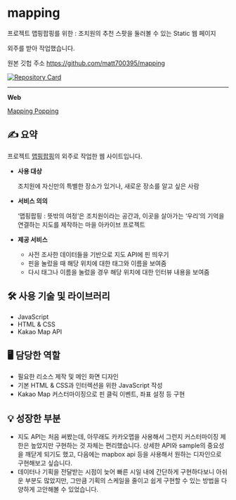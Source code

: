 # mapping
프로젝트 맵핑팝핑를 위한 : 조치원의 추천 스팟을 둘러볼 수 있는 Static 웹 페이지

외주를 받아 작업했습니다.

원본 깃헙 주소 https://github.com/matt700395/mapping


[![Repository Card](https://widget.realdeveloper.pro/api/card?user=isdiscodead&repo=mapping)](https://github.com/isdiscodead/mapping/)

---
**Web**

[Mapping Popping](https://mppptest.netlify.app/)

## ✍️ 요약

프로젝트 [맵핑팝핑](https://ne-np.facebook.com/yhopef/posts/3296195017334547/)의 외주로 작업한 웹 사이트입니다. 

- **사용 대상**
    
    조치원에 자신만의 특별한 장소가 있거나, 새로운 장소를 알고 싶은 사람 
    
- **서비스 의의**
    
    ‘맵핑팝핑 : 뜻밖의 여정’은 조치원이라는 공간과, 이곳을 살아가는 ‘우리’의 기억을 연결하는 지도를 제작하는 마을 아카이브 프로젝트
    
- **제공 서비스**
    - 사전 조사한 데이터들을 기반으로 지도 API에 핀 띄우기
    - 핀을 눌렀을 때 해당 위치에 대한 태그와 이름을 보여줌
    - 다시 태그나 이름을 눌렀을 경우 해당 위치에 대한 인터뷰 내용을 보여줌

## 🛠 사용 기술 및 라이브러리

- JavaScript
- HTML & CSS
- Kakao Map API

## 🖥 담당한 역할

- 필요한 리소스 제작 및 메인 화면 디자인
- 기본 HTML & CSS과 인터렉션을 위한 JavaScript 작성
- Kakao Map 커스터마이징으로 핀 클릭 이벤트, 좌표 설정 등 구현

## 💡 성장한 부분

- 지도 API는 처음 써봤는데, 아무래도 카카오맵을 사용해서 그런지 커스터마이징 제한은 높았지만 구현하는 것 자체는 편리했습니다. 상세한 API와 sample의 중요성을 깨닫게 되기도 했고, 다음에는 mapbox api 등을 사용해서 원하는 디자인으로 구현해보고 싶습니다.
- 데이터나 기획을 전달받는 시점이 늦어 빠른 시일 내에 간단하게 구현하다보니 아쉬운 부분도 많았지만, 그만큼 기획의 스케일을 줄이고 쉽게 구현할 수 있는 방법을 다양하게 고안해볼 수 있었습니다.
